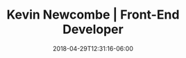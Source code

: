 ---
title: "Kevin Newcombe | Front-End Developer"
date: 2018-04-29T12:31:16-06:00
draft: false
projects : 
  - title : Webcam air guitar
    img_src : airguitar_o9ctxd
    url : https://codepen.io/kevinnewcombe/full/QRZdYP
    launch_date: May 2019
    technology: PoseNet, Tone.js
  - title : Pure CSS Memory Game
    img_src : memory_rv8ksw
    url : https://codepen.io/kevinnewcombe/pen/axVVqK
    launch_date: April 2019
    technology: CSS
  - title : Drivable BB-8
    img_src : bb8_ka8kil
    url : https://threeb8.herokupapp.com
    launch_date: April 2018
    technology: three.js, node.js   
  - title : Elevation Map
    img_src : elevation_ncdjsf
    url : https://codepen.io/kevinnewcombe/pen/XMVoKv
    launch_date: March 2017
    technology: three.js
  - title : Animating Perspective
    img_src : perspective_lyowue
    url : https://codepen.io/kevinnewcombe/pen/ayvBem
    launch_date: July 2017
    technology: javascript, svg, css
  - title : Superman main titles text effect
    img_src : superman_tbifja
    url : https://codepen.io/kevinnewcombe/pen/aEwNjB
    launch_date: January 2018
    technology: three.js    
---